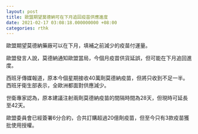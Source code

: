 ```yaml
---
layout: post
title: 歐盟期望莫德納可在下月追回疫苗供應進度
date: 2021-02-17 03:08:18.000000000 +08:00
categories: rthk
---
```


歐盟期望莫德納藥廠可以在下月，填補之前減少的疫苗付運量。

歐盟發言人說，莫德納通知歐盟當局，今個月疫苗供貨延誤，但可能在下月追回進度。

西班牙傳媒報道，原本今個星期接收40萬劑莫德納疫苗，但將只收到不足一半。西班牙衛生部表示，全歐洲都面對供應減少。

世衛專家認為，原本建議注射兩劑莫德納疫苗的間隔時間為28天，但現時可延長至42天。

歐盟委員會已經簽署6分合約，合共訂購超過20億劑疫苗，但至今只有3款疫苗獲批使用授權。
